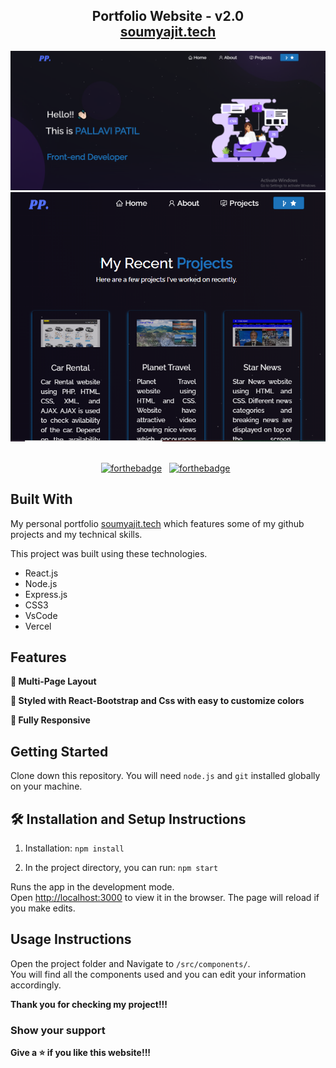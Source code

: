 <h2 align="center">
  Portfolio Website - v2.0<br/>
  <a href="http://soumyajit.tech/" target="_blank">soumyajit.tech</a>
</h2>
<div align="center">
  <img alt="Demo" src="./Images/img1.PNG" /><br/>
  <img alt="Demo" src="./Images/img2.PNG" />
</div>

<br/>

<center>

[![forthebadge](https://forthebadge.com/images/badges/built-with-love.svg)](https://forthebadge.com) &nbsp;
[![forthebadge](https://forthebadge.com/images/badges/made-with-javascript.svg)](https://forthebadge.com) &nbsp;

</center>

## Built With

My personal portfolio <a href="http://soumyajit.tech/" target="_blank">soumyajit.tech</a> which features some of my github projects and my technical skills.<br/>

This project was built using these technologies.

- React.js
- Node.js
- Express.js
- CSS3
- VsCode
- Vercel

## Features

**📖 Multi-Page Layout**

**🎨 Styled with React-Bootstrap and Css with easy to customize colors**

**📱 Fully Responsive**

## Getting Started

Clone down this repository. You will need `node.js` and `git` installed globally on your machine.

## 🛠 Installation and Setup Instructions

1. Installation: `npm install`

2. In the project directory, you can run: `npm start`

Runs the app in the development mode.\
Open [http://localhost:3000](http://localhost:3000) to view it in the browser.
The page will reload if you make edits.

## Usage Instructions

Open the project folder and Navigate to `/src/components/`. <br/>
You will find all the components used and you can edit your information accordingly.

**Thank you for checking my project!!!**

### Show your support

**Give a ⭐ if you like this website!!!**


